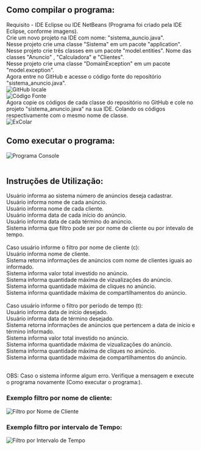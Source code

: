 ## Como compilar o programa:
Requisito - IDE Eclipse ou IDE NetBeans (Programa foi criado pela IDE Eclipse, conforme imagens). <br/> 
Crie um novo projeto na IDE com nome: "sistema_auncio.java".  <br/>
Nesse projeto crie uma classe "Sistema" em um pacote "application".  <br/>
Nesse projeto crie três classes em um pacote "model.entities". Nome das classes "Anuncio" , "Calculadora" e "Clientes".  <br/>
Nesse projeto crie uma classe "DomainException" em um pacote "model.exception".  <br/> 
Agora entre no GitHub e acesse o código fonte do reposítório "sistema_anuncio.java".  <br/>
![GitHub locale](https://user-images.githubusercontent.com/80331827/118290807-3830db80-b4ad-11eb-9916-a671d0e23326.png)  <br/>
![Código Fonte](https://user-images.githubusercontent.com/80331827/118290844-441c9d80-b4ad-11eb-8d76-7d8f8594ba78.png)  <br/>
Agora copie os códigos de cada classe do repositório no GitHub e cole no projeto "sistema_anuncio.java" na sua IDE. Colando os códigos respectivamente com o mesmo nome de classe.  <br/>
![ExColar](https://user-images.githubusercontent.com/80331827/118291805-5d721980-b4ae-11eb-9030-2264d8e17ddb.png)  <br/>

## Como executar o programa: 
![Programa Console](https://user-images.githubusercontent.com/80331827/118292619-349e5400-b4af-11eb-960c-f202eb36f986.png) <br/>  <br/> 

## Instruções de Utilização:   
Usuário informa ao sistema número de anúncios deseja cadastrar.  <br/>
Usuário informa nome de cada anúncio.  <br/>
Usuário informa nome de cada cliente.  <br/>
Usuário informa data de cada início do anúncio.  <br/>
Usuário informa data de cada término do anúncio.  <br/>
Sistema informa que filtro pode ser por nome de cliente ou por intevalo de tempo.  <br/>  <br/>
Caso usuário informe o filtro por nome de cliente (c):  <br/>
Usuário informa nome de cliente.  <br/>
Sistema retorna informações de anúncios com nome de clientes iguais ao informado.  <br/>
Sistema informa valor total investido no anúncio.  <br/>
Sistema informa quantidade máxima de vizualizações do anúncio.  <br/>
Sistema informa quantidade máxima de cliques no anúncio.  <br/>
Sistema informa quantidade máxima de compartilhamentos do anúncio.  <br/>  <br/>
Caso usuário informe o filtro por período de tempo (t):  <br/>
Usuário informa data de início desejado.  <br/>
Usuário informa data de término desejado.  <br/>
Sistema retorna informações de anúncios que pertencem a data de início e término informado.  <br/>
Sistema informa valor total investido no anúncio.  <br/>
Sistema informa quantidade máxima de vizualizações do anúncio.  <br/>
Sistema informa quantidade máxima de cliques no anúncio.  <br/>
Sistema informa quantidade máxima de compartilhamentos do anúncio.  <br/>  <br/>

OBS: Caso o sistema informe algum erro. Verifique a mensagem e execute o programa novamente (Como executar o programa:). 
### Exemplo filtro por nome de cliente:  <br/>
![Filtro por Nome de Cliente](https://user-images.githubusercontent.com/80331827/118142486-cee39680-b3e0-11eb-9e75-98d6f761df1c.png)

### Exemplo filtro por intervalo de Tempo:  <br/>
![Filtro por Intervalo de Tempo](https://user-images.githubusercontent.com/80331827/118142941-3c8fc280-b3e1-11eb-9c71-63b518ae5127.png)


